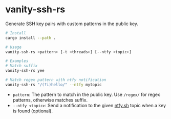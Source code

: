 # vanity-ssh-rs

Generate SSH key pairs with custom patterns in the public key.

```bash
# Install
cargo install --path .

# Usage
vanity-ssh-rs <pattern> [-t <threads>] [--ntfy <topic>]

# Examples
# Match suffix
vanity-ssh-rs yee

# Match regex pattern with ntfy notification
vanity-ssh-rs "/(?i)hello/" --ntfy mytopic
```

- `pattern`: The pattern to match in the public key. Use `/regex/` for regex patterns, otherwise matches suffix.
- `--ntfy <topic>`: Send a notification to the given [ntfy.sh](https://ntfy.sh) topic when a key is found (optional).
